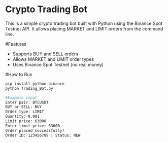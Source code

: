 # Crypto Trading Bot

This is a simple crypto trading bot built with Python using the Binance Spot Testnet API. It allows placing MARKET and LIMIT orders from the command line.

 #Features
- Supports BUY and SELL orders
- Allows MARKET and LIMIT order types
- Uses Binance Spot Testnet (no real money)
  
#How to Run
```bash
pip install python-binance
python Trading_Bot.py

#Example input
Enter pair: BTCUSDT
BUY or SELL: BUY
Order type: LIMIT
Quantity: 0.001
Limit price: 63000
Enter limit price: 63000
Order placed successfully!
Order ID: 123456789 | Status: NEW


